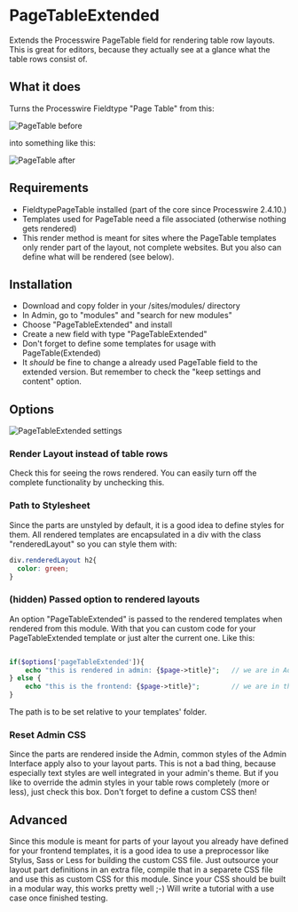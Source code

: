 PageTableExtended
=================

Extends the Processwire PageTable field for rendering table row layouts. This is great for editors, because they actually see at a glance what the table rows consist of.

What it does
------------

Turns the Processwire Fieldtype "Page Table" from this:

![PageTable before](http://siebennull.com/github/git1.jpg)

into something like this:

![PageTable after](http://siebennull.com/github/git2.jpg)

## Requirements

* FieldtypePageTable installed (part of the core since Processwire 2.4.10.)
* Templates used for PageTable need a file associated (otherwise nothing gets rendered)
* This render method is meant for sites where the PageTable templates only render part of the layout, not complete websites. But you also can define what will be rendered (see below).

## Installation

* Download and copy folder in your /sites/modules/ directory
* In Admin, go to "modules" and "search for new modules"
* Choose "PageTableExtended" and install
* Create a new field with type "PageTableExtended"
* Don't forget to define some templates for usage with PageTable(Extended)
* It _should_ be fine to change a already used PageTable field to the extended version. But remember to check the "keep settings and content" option.

## Options

![PageTableExtended settings](http://siebennull.com/github/git3.jpg)

### Render Layout instead of table rows

Check this for seeing the rows rendered. You can easily turn off the complete functionality by unchecking this.

### Path to Stylesheet

Since the parts are unstyled by default, it is a good idea to define styles for them. All rendered templates are encapsulated in a div with the class "renderedLayout" so you can style them with:

```CSS
div.renderedLayout h2{
  color: green;
}
```
### (hidden) Passed option to rendered layouts

An option "PageTableExtended" is passed to the rendered templates when rendered from this module. With that you can custom code for your PageTableExtended template or just alter the current one. Like this:

```PHP

if($options['pageTableExtended']){
	echo "this is rendered in admin: {$page->title}"; 	// we are in Admin section
} else {
	echo "this is the frontend: {$page->title}"; 		// we are in the frontend
}
```

The path is to be set relative to your templates' folder.

### Reset Admin CSS

Since the parts are rendered inside the Admin, common styles of the Admin Interface apply also to your layout parts. This is not a bad thing, because especially text styles are well integrated in your admin's theme. But if you like to override the admin styles in your table rows completely (more or less), just check this box. Don't forget to define a custom CSS then!

## Advanced

Since this module is meant for parts of your layout you already have defined for your frontend templates, it is a good idea to use a preprocessor like Stylus, Sass or Less for building the custom CSS file. Just outsource your layout part definitions in an extra file, compile that in a separete CSS file and use this as custom CSS for this module. Since your CSS should be built in a modular way, this works pretty well ;-) Will write a tutorial with a use case once finished testing.




